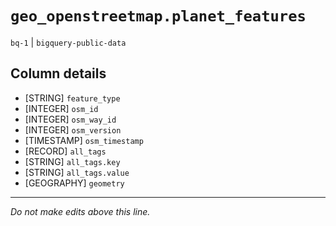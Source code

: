 # `geo_openstreetmap.planet_features`
`bq-1` | `bigquery-public-data`

## Column details
* [STRING]    `feature_type`
* [INTEGER]   `osm_id`
* [INTEGER]   `osm_way_id`
* [INTEGER]   `osm_version`
* [TIMESTAMP] `osm_timestamp`
* [RECORD]    `all_tags`
* [STRING]    `all_tags.key`
* [STRING]    `all_tags.value`
* [GEOGRAPHY] `geometry`

-------------------------------------------------------------------------------
*Do not make edits above this line.*
